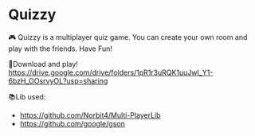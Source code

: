 # Quizzy
🎮 Quizzy is a multiplayer quiz game. 
You can create your own room and play with the friends. Have Fun!

📁Download and play!
https://drive.google.com/drive/folders/1pR1r3uRQK1uuJwI_Y1-6bzH_OOsrvyOL?usp=sharing

📚Lib used:
- https://github.com/Norbit4/Multi-PlayerLib
- https://github.com/google/gson
